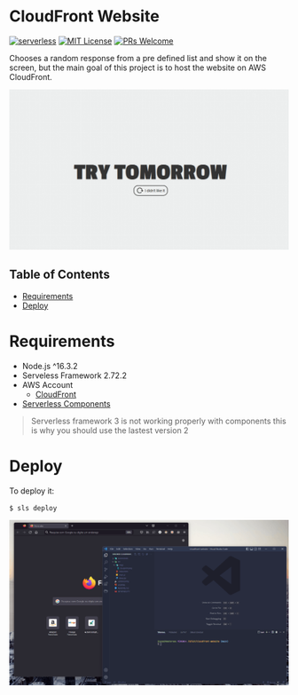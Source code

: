 # CloudFront Website
[![serverless](https://img.shields.io/badge/serverless-2.72.2-FD5750?style=flat-square&logo=serverless)](https://www.serverless.com/)
[![MIT License](https://img.shields.io/badge/license-MIT-green?style=flat-square)](https://raw.githubusercontent.com/DiegoVictor/cloudfront-website/main/LICENSE)
[![PRs Welcome](https://img.shields.io/badge/PRs-welcome-brightgreen.svg?style=flat-square)](http://makeapullrequest.com)

Chooses a random response from a pre defined list and show it on the screen, but the main goal of this project is to host the website on AWS CloudFront.

![Demo](https://raw.githubusercontent.com/DiegoVictor/cloudfront-website/main/screenshots/demo.gif)

## Table of Contents
* [Requirements](#requirements)
* [Deploy](#deploy)

# Requirements
* Node.js ^16.3.2
* Serveless Framework 2.72.2
* AWS Account
  * [CloudFront](https://aws.amazon.com/pt/cloudfront/)
* [Serverless Components](https://github.com/serverless/components)

> Serverless framework 3 is not working properly with components this is why you should use the lastest version 2

# Deploy
To deploy it:
```
$ sls deploy
```
![Deploy](https://raw.githubusercontent.com/DiegoVictor/cloudfront-website/main/screenshots/deploy.gif)
